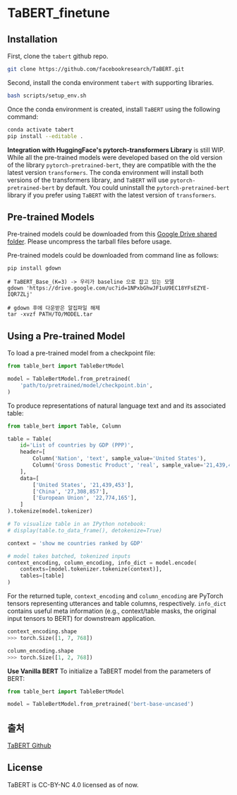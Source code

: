 # TaBERT_finetune

## Installation

First, clone the `tabert` github repo.
```bash
git clone https://github.com/facebookresearch/TaBERT.git
```

Second, install the conda environment `tabert` with supporting libraries.

```bash
bash scripts/setup_env.sh
```

Once the conda environment is created, install `TaBERT` using the following command:

```bash
conda activate tabert
pip install --editable .
```

**Integration with HuggingFace's pytorch-transformers Library** is still WIP. While all the pre-trained models were developed based on the old version of the library `pytorch-pretrained-bert`, they are compatible with the the latest version `transformers`. The conda environment will install both versions of the transformers library, and `TaBERT` will use `pytorch-pretrained-bert` by default. You could uninstall the `pytorch-pretrained-bert` library if you prefer using `TaBERT` with the latest version of `transformers`.

## Pre-trained Models

Pre-trained models could be downloaded from this [Google Drive shared folder](https://drive.google.com/drive/folders/1fDW9rLssgDAv19OMcFGgFJ5iyd9p7flg?usp=sharing).
Please uncompress the tarball files before usage.

Pre-trained models could be downloaded from command line as follows:
```shell script
pip install gdown

# TaBERT_Base_(K=3) -> 우리가 baseline 으로 잡고 있는 모델
gdown 'https://drive.google.com/uc?id=1NPxbGhwJF1uU9EC18YFsEZYE-IQR7ZLj'

# gdown 후에 다운받은 알집파일 해제 
tar -xvzf PATH/TO/MODEL.tar
```

## Using a Pre-trained Model

To load a pre-trained model from a checkpoint file:

```python
from table_bert import TableBertModel

model = TableBertModel.from_pretrained(
    'path/to/pretrained/model/checkpoint.bin',
)
```

To produce representations of natural language text and and its associated table:
```python
from table_bert import Table, Column

table = Table(
    id='List of countries by GDP (PPP)',
    header=[
        Column('Nation', 'text', sample_value='United States'),
        Column('Gross Domestic Product', 'real', sample_value='21,439,453')
    ],
    data=[
        ['United States', '21,439,453'],
        ['China', '27,308,857'],
        ['European Union', '22,774,165'],
    ]
).tokenize(model.tokenizer)

# To visualize table in an IPython notebook:
# display(table.to_data_frame(), detokenize=True)

context = 'show me countries ranked by GDP'

# model takes batched, tokenized inputs
context_encoding, column_encoding, info_dict = model.encode(
    contexts=[model.tokenizer.tokenize(context)],
    tables=[table]
)
```

For the returned tuple, `context_encoding` and `column_encoding` are PyTorch tensors 
representing utterances and table columns, respectively. `info_dict` contains useful 
meta information (e.g., context/table masks, the original input tensors to BERT) for 
downstream application.

```python
context_encoding.shape
>>> torch.Size([1, 7, 768])

column_encoding.shape
>>> torch.Size([1, 2, 768])
```

**Use Vanilla BERT** To initialize a TaBERT model from the parameters of BERT:

```python
from table_bert import TableBertModel

model = TableBertModel.from_pretrained('bert-base-uncased')
```
## 출처
[TaBERT Github](https://github.com/facebookresearch/TaBERT)

## License

TaBERT is CC-BY-NC 4.0 licensed as of now.
